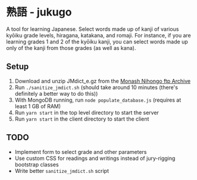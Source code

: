 # 熟語 - jukugo

A tool for learning Japanese.  Select words made up of kanji of various kyōiku grade levels, hiragana, katakana, and romaji.  For instance, if you are learning grades 1 and 2 of the kyōiku kanji, you can select words made up only of the kanji from those grades (as well as kana).

## Setup

1. Download and unzip JMdict_e.gz from the [Monash Nihongo ftp Archive][monash-ftp]
2. Run `./sanitize_jmdict.sh` (should take around 10 minutes (there's definitely a better way to do this))
3. With MongoDB running, run `node populate_database.js` (requires at least 1 GB of RAM)
4. Run `yarn start` in the top level directory to start the server
5. Run `yarn start` in the client directory to start the client

## TODO
* Implement form to select grade and other parameters
* Use custom CSS for readings and writings instead of jury-rigging bootstrap classes
* Write better `sanitize_jmdict.sh` script

[monash-ftp]: http://ftp.monash.edu.au/pub/nihongo/JMdict_e.gz
